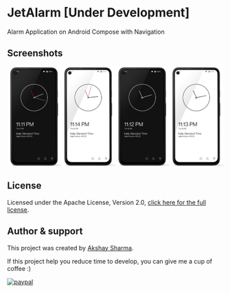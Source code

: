 # JetAlarm [Under Development]
Alarm Application on Android Compose with Navigation

Screenshots
-----------
<img src="media/dark_clock_1.png" width="25%"/><img src="media/light_clock_1.png" width="25%"/><img src="media/dark_clock_2.png" width="25%"/><img src="media/light_clock_2.png" width="25%"/>


License
-----------------
Licensed under the Apache License, Version 2.0, [click here for the full license](/LICENSE).

Author & support
-----------------
This project was created by [Akshay Sharma](https://akshay2211.github.io/).

If this project help you reduce time to develop, you can give me a cup of coffee :) 

[![paypal](https://www.paypalobjects.com/en_US/i/btn/btn_donateCC_LG.gif)](https://www.paypal.me/akshay2211)

